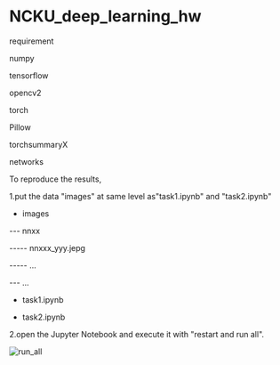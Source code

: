# NCKU_deep_learning_hw

requirement

numpy

tensorflow

opencv2

torch

Pillow

torchsummaryX

networks


To reproduce the results, 

1.put the data "images" at same level as"task1.ipynb" and "task2.ipynb"

- images

--- nnxx

----- nnxxx_yyy.jepg 
    
----- ...

--- ...
   
- task1.ipynb
  
- task2.ipynb
   

2.open the Jupyter Notebook and execute it with "restart and run all". 

![run_all](https://github.com/yang1325/NCKU_deep_learning_hw/assets/91641817/0d6053ad-633f-4bf7-8d1e-159c5fba2a51)
